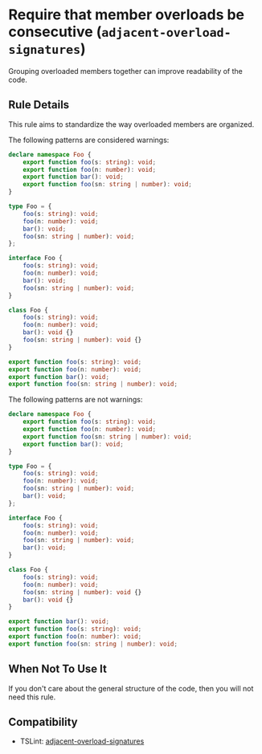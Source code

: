 # Require that member overloads be consecutive (`adjacent-overload-signatures`)

Grouping overloaded members together can improve readability of the code.

## Rule Details

This rule aims to standardize the way overloaded members are organized.

The following patterns are considered warnings:

```ts
declare namespace Foo {
    export function foo(s: string): void;
    export function foo(n: number): void;
    export function bar(): void;
    export function foo(sn: string | number): void;
}

type Foo = {
    foo(s: string): void;
    foo(n: number): void;
    bar(): void;
    foo(sn: string | number): void;
};

interface Foo {
    foo(s: string): void;
    foo(n: number): void;
    bar(): void;
    foo(sn: string | number): void;
}

class Foo {
    foo(s: string): void;
    foo(n: number): void;
    bar(): void {}
    foo(sn: string | number): void {}
}

export function foo(s: string): void;
export function foo(n: number): void;
export function bar(): void;
export function foo(sn: string | number): void;
```

The following patterns are not warnings:

```ts
declare namespace Foo {
    export function foo(s: string): void;
    export function foo(n: number): void;
    export function foo(sn: string | number): void;
    export function bar(): void;
}

type Foo = {
    foo(s: string): void;
    foo(n: number): void;
    foo(sn: string | number): void;
    bar(): void;
};

interface Foo {
    foo(s: string): void;
    foo(n: number): void;
    foo(sn: string | number): void;
    bar(): void;
}

class Foo {
    foo(s: string): void;
    foo(n: number): void;
    foo(sn: string | number): void {}
    bar(): void {}
}

export function bar(): void;
export function foo(s: string): void;
export function foo(n: number): void;
export function foo(sn: string | number): void;
```

## When Not To Use It

If you don't care about the general structure of the code, then you will not need this rule.

## Compatibility

-   TSLint: [adjacent-overload-signatures](https://palantir.github.io/tslint/rules/adjacent-overload-signatures/)
